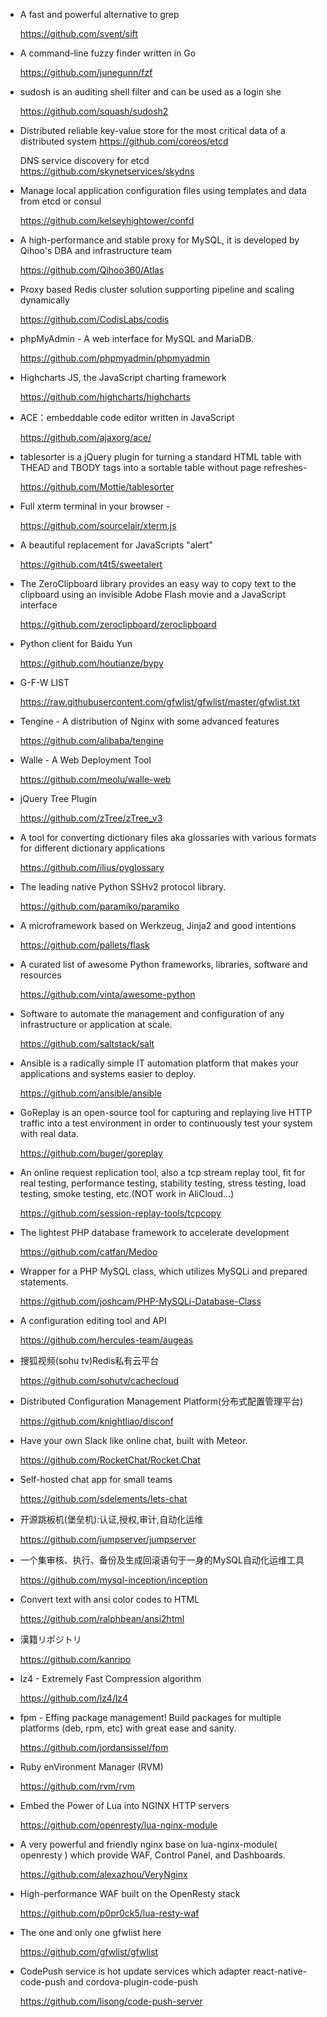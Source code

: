 - A fast and powerful alternative to grep

  <https://github.com/svent/sift>

- A command-line fuzzy finder written in Go

  <https://github.com/junegunn/fzf>

- sudosh is an auditing shell filter and can be used as a login she

  <https://github.com/squash/sudosh2>

- Distributed reliable key-value store for the most critical data of a distributed system
  <https://github.com/coreos/etcd>
  
  DNS service discovery for etcd
  <https://github.com/skynetservices/skydns>
  
- Manage local application configuration files using templates and data from etcd or consul

  <https://github.com/kelseyhightower/confd>

- A high-performance and stable proxy for MySQL, it is developed by Qihoo's DBA and infrastructure team

  <https://github.com/Qihoo360/Atlas>

- Proxy based Redis cluster solution supporting pipeline and scaling dynamically

  <https://github.com/CodisLabs/codis>

- phpMyAdmin - A web interface for MySQL and MariaDB.

  <https://github.com/phpmyadmin/phpmyadmin>

- Highcharts JS, the JavaScript charting framework 

  <https://github.com/highcharts/highcharts>

- ACE：embeddable code editor written in JavaScript

  <https://github.com/ajaxorg/ace/>

- tablesorter is a jQuery plugin for turning a standard HTML table with THEAD and TBODY tags into a sortable table without page refreshes- 

  <https://github.com/Mottie/tablesorter>

- Full xterm terminal in your browser - 

  <https://github.com/sourcelair/xterm.js>

- A beautiful replacement for JavaScripts "alert" 

  <https://github.com/t4t5/sweetalert>

- The ZeroClipboard library provides an easy way to copy text to the clipboard using an invisible Adobe Flash movie and a JavaScript interface

  <https://github.com/zeroclipboard/zeroclipboard>

- Python client for Baidu Yun

  <https://github.com/houtianze/bypy>

- G-F-W LIST

  <https://raw.githubusercontent.com/gfwlist/gfwlist/master/gfwlist.txt>

- Tengine - A distribution of Nginx with some advanced features

  <https://github.com/alibaba/tengine>

- Walle - A Web Deployment Tool

  <https://github.com/meolu/walle-web>
  
- jQuery Tree Plugin

  <https://github.com/zTree/zTree_v3>

- A tool for converting dictionary files aka glossaries with various formats for different dictionary applications

  <https://github.com/ilius/pyglossary>

- The leading native Python SSHv2 protocol library.

  <https://github.com/paramiko/paramiko>

- A microframework based on Werkzeug, Jinja2 and good intentions

  <https://github.com/pallets/flask>

- A curated list of awesome Python frameworks, libraries, software and resources

  <https://github.com/vinta/awesome-python>

- Software to automate the management and configuration of any infrastructure or application at scale.

  <https://github.com/saltstack/salt>

- Ansible is a radically simple IT automation platform that makes your applications and systems easier to deploy. 

  <https://github.com/ansible/ansible>

- GoReplay is an open-source tool for capturing and replaying live HTTP traffic into a test environment in order to continuously test your system with real data.

  <https://github.com/buger/goreplay>

- An online request replication tool, also a tcp stream replay tool, fit for real testing, performance testing, stability testing, stress testing, load testing, smoke testing, etc.(NOT work in AliCloud...)

  <https://github.com/session-replay-tools/tcpcopy>

- The lightest PHP database framework to accelerate development

  <https://github.com/catfan/Medoo>

- Wrapper for a PHP MySQL class, which utilizes MySQLi and prepared statements.

  <https://github.com/joshcam/PHP-MySQLi-Database-Class>
  
- A configuration editing tool and API

  <https://github.com/hercules-team/augeas>
  
- 搜狐视频(sohu tv)Redis私有云平台

  <https://github.com/sohutv/cachecloud>
  
- Distributed Configuration Management Platform(分布式配置管理平台)

  <https://github.com/knightliao/disconf>
  
- Have your own Slack like online chat, built with Meteor.

  <https://github.com/RocketChat/Rocket.Chat>
  
- Self-hosted chat app for small teams 

  <https://github.com/sdelements/lets-chat>
  
- 开源跳板机(堡垒机):认证,授权,审计,自动化运维

  <https://github.com/jumpserver/jumpserver>
  
- 一个集审核、执行、备份及生成回滚语句于一身的MySQL自动化运维工具

  <https://github.com/mysql-inception/inception>

- Convert text with ansi color codes to HTML

  <https://github.com/ralphbean/ansi2html>

- 漢籍リポジトリ

  <https://github.com/kanripo>

- lz4 - Extremely Fast Compression algorithm

  <https://github.com/lz4/lz4>

- fpm - Effing package management! Build packages for multiple platforms (deb, rpm, etc) with great ease and sanity.

  <https://github.com/jordansissel/fpm>

- Ruby enVironment Manager (RVM) 

  <https://github.com/rvm/rvm>

- Embed the Power of Lua into NGINX HTTP servers 

  <https://github.com/openresty/lua-nginx-module>

- A very powerful and friendly nginx base on lua-nginx-module( openresty ) which provide WAF, Control Panel, and Dashboards.

  <https://github.com/alexazhou/VeryNginx>

- High-performance WAF built on the OpenResty stack
  
  <https://github.com/p0pr0ck5/lua-resty-waf>

- The one and only one gfwlist here
 
  <https://github.com/gfwlist/gfwlist>

- CodePush service is hot update services which adapter react-native-code-push and cordova-plugin-code-push 
 
  <https://github.com/lisong/code-push-server>
